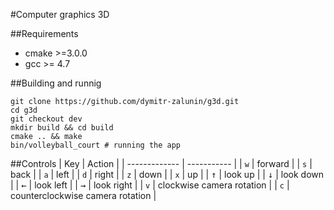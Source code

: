 #Computer graphics 3D

##Requirements
* cmake >=3.0.0
* gcc >= 4.7
  
##Building and runnig
```
git clone https://github.com/dymitr-zalunin/g3d.git
cd g3d
git checkout dev
mkdir build && cd build
cmake .. && make
bin/volleyball_court # running the app
```

##Controls
| Key |   Action  |
| ------------- | ----------- |
| `w`  | forward |
| `s` | back |
| `a`  | left  |
| `d`  | right  |
| `z`  | down  |
| `x`  | up  |
| <kbd>&uarr;</kbd>  | look up |
| <kbd>&darr;</kbd>  | look down |
| <kbd>&larr;</kbd>  | look left  |
| <kbd>&rarr;</kbd>  | look right  |
| `v`  | clockwise camera rotation  |
| `c`  | counterclockwise camera rotation  |
